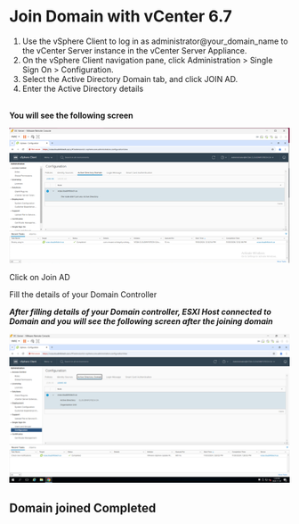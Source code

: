 # Join Domain with vCenter 6.7
1.	Use the vSphere Client to log in as administrator@your_domain_name to the vCenter Server instance in the vCenter Server Appliance.
2.	On the vSphere Client navigation pane, click Administration > Single Sign On > Configuration.
3.	Select the Active Directory Domain tab, and click JOIN AD.
4.	Enter the Active Directory details

<br> **You will see the following screen** </br>

![Picture12](https://github.com/gurpreet2828/VmwareProject_Images/blob/19b4bd4af45b0f024426d49fada0c95e5713732e/Picture12.png)

Click on Join AD

Fill the details of your Domain Controller

***After filling details of your Domain controller, ESXI Host connected to Domain and you will see the following screen after the joining domain***

![Picture13](https://github.com/gurpreet2828/VmwareProject_Images/blob/5ae03373985bddd7587f97e2adeed45c1dc1409d/Picture13.png)

## Domain joined Completed
